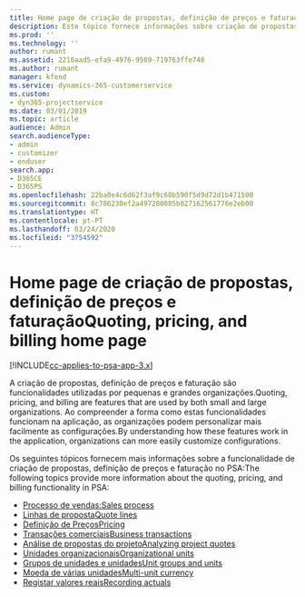 ```yaml
---
title: Home page de criação de propostas, definição de preços e faturação
description: Este tópico fornece informações sobre criação de propostas, definição de preços e faturação.
ms.prod: ''
ms.technology: ''
author: rumant
ms.assetid: 2216aad5-efa9-4976-9509-719763ffe748
ms.author: rumant
manager: kfend
ms.service: dynamics-365-customerservice
ms.custom:
- dyn365-projectservice
ms.date: 03/01/2019
ms.topic: article
audience: Admin
search.audienceType:
- admin
- customizer
- enduser
search.app:
- D365CE
- D365PS
ms.openlocfilehash: 22ba0e4c6d62f3af9c68b590f5d9d72d1b471500
ms.sourcegitcommit: 8c786230ef2a497280885b827162561776e2eb00
ms.translationtype: HT
ms.contentlocale: pt-PT
ms.lasthandoff: 03/24/2020
ms.locfileid: "3754592"
---
```

# <a name="quoting-pricing-and-billing-home-page"></a><span data-ttu-id="ce839-103">Home page de criação de propostas, definição de preços e faturação</span><span class="sxs-lookup"><span data-stu-id="ce839-103">Quoting, pricing, and billing home page</span></span>

[!INCLUDE[cc-applies-to-psa-app-3.x](../includes/cc-applies-to-psa-app-3x.md)]

<span data-ttu-id="ce839-104">A criação de propostas, definição de preços e faturação são funcionalidades utilizadas por pequenas e grandes organizações.</span><span class="sxs-lookup"><span data-stu-id="ce839-104">Quoting, pricing, and billing are features that are used by both small and large organizations.</span></span> <span data-ttu-id="ce839-105">Ao compreender a forma como estas funcionalidades funcionam na aplicação, as organizações podem personalizar mais facilmente as configurações.</span><span class="sxs-lookup"><span data-stu-id="ce839-105">By understanding how these features work in the application, organizations can more easily customize configurations.</span></span>

<span data-ttu-id="ce839-106">Os seguintes tópicos fornecem mais informações sobre a funcionalidade de criação de propostas, definição de preços e faturação no PSA:</span><span class="sxs-lookup"><span data-stu-id="ce839-106">The following topics provide more information about the quoting, pricing, and billing functionality in PSA:</span></span>

- [<span data-ttu-id="ce839-107">Processo de vendas:</span><span class="sxs-lookup"><span data-stu-id="ce839-107">Sales process</span></span>](basic-sales-process.md)
- [<span data-ttu-id="ce839-108">Linhas de proposta</span><span class="sxs-lookup"><span data-stu-id="ce839-108">Quote lines</span></span>](basic-quote-lines.md)
- [<span data-ttu-id="ce839-109">Definição de Preços</span><span class="sxs-lookup"><span data-stu-id="ce839-109">Pricing</span></span>](basic-pricing.md)
- [<span data-ttu-id="ce839-110">Transações comerciais</span><span class="sxs-lookup"><span data-stu-id="ce839-110">Business transactions</span></span>](basic-business-transactions.md)
- [<span data-ttu-id="ce839-111">Análise de propostas do projeto</span><span class="sxs-lookup"><span data-stu-id="ce839-111">Analyzing project quotes</span></span>](basic-analyzing-quotes.md)
- [<span data-ttu-id="ce839-112">Unidades organizacionais</span><span class="sxs-lookup"><span data-stu-id="ce839-112">Organizational units</span></span>](advanced-organizational.md)
- [<span data-ttu-id="ce839-113">Grupos de unidades e unidades</span><span class="sxs-lookup"><span data-stu-id="ce839-113">Unit groups and units</span></span>](advanced-units.md)
- [<span data-ttu-id="ce839-114">Moeda de várias unidades</span><span class="sxs-lookup"><span data-stu-id="ce839-114">Multi-unit currency</span></span>](advanced-currency.md)
- [<span data-ttu-id="ce839-115">Registar valores reais</span><span class="sxs-lookup"><span data-stu-id="ce839-115">Recording actuals</span></span>](advanced-actuals.md)
